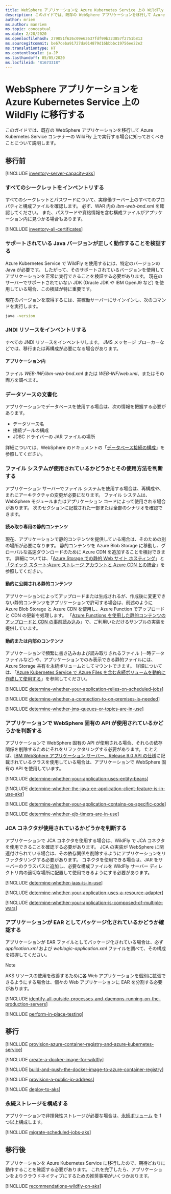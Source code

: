 ```yaml
---
title: WebSphere アプリケーションを Azure Kubernetes Service 上の WildFly に移行する
description: このガイドでは、既存の WebSphere アプリケーションを移行して Azure Kubernetes Service コンテナーの WildFly 上で実行する場合に知っておくべきことについて説明します。
author: mriem
ms.author: manriem
ms.topic: conceptual
ms.date: 2/28/2020
ms.openlocfilehash: 279051f626c09e63637fdf99b323857f2751b813
ms.sourcegitcommit: be67ceba91727da014879d16bbbbc19756ee22e2
ms.translationtype: HT
ms.contentlocale: ja-JP
ms.lasthandoff: 05/05/2020
ms.locfileid: "81673318"
---
```

# <a name="migrate-websphere-applications-to-wildfly-on-azure-kubernetes-service"></a>WebSphere アプリケーションを Azure Kubernetes Service 上の WildFly に移行する

このガイドでは、既存の WebSphere アプリケーションを移行して Azure Kubernetes Service コンテナーの WildFly 上で実行する場合に知っておくべきことについて説明します。

## <a name="pre-migration"></a>移行前

[!INCLUDE [inventory-server-capacity-aks](includes/inventory-server-capacity-aks.md)]

### <a name="inventory-all-secrets"></a>すべてのシークレットをインベントリする

すべてのシークレットとパスワードについて、実稼働サーバー上のすべてのプロパティと構成ファイルを確認します。 必ず、WAR 内の *ibm-web-bnd.xml* を確認してください。 また、パスワードや資格情報を含む構成ファイルがアプリケーション内に見つかる場合もあります。

[!INCLUDE [inventory-all-certificates](includes/inventory-all-certificates.md)]

### <a name="validate-that-the-supported-java-version-works-correctly"></a>サポートされている Java バージョンが正しく動作することを検証する

Azure Kubernetes Service で WildFly を使用するには、特定のバージョンの Java が必要です。 したがって、そのサポートされているバージョンを使用してアプリケーションを正常に実行できることを検証する必要があります。 現在のサーバーでサポートされていない JDK (Oracle JDK や IBM OpenJ9 など) を使用している場合、この検証が特に重要です。

現在のバージョンを取得するには、実稼働サーバーにサインインし、次のコマンドを実行します。

```bash
java -version
```

### <a name="inventory-jndi-resources"></a>JNDI リソースをインベントリする

すべての JNDI リソースをインベントリします。 JMS メッセージ ブローカーなどでは、移行または再構成が必要になる場合があります。

#### <a name="inside-your-application"></a>アプリケーション内

ファイル *WEB-INF/ibm-web-bnd.xml* または *WEB-INF/web.xml*、またはその両方を調べます。

### <a name="document-datasources"></a>データソースの文書化

アプリケーションでデータベースを使用する場合は、次の情報を把握する必要があります。

* データソース名
* 接続プールの構成
* JDBC ドライバーの JAR ファイルの場所

詳細については、WebSphere のドキュメントの「[データベース接続の構成](https://www.ibm.com/support/knowledgecenter/SSQP76_8.10.x/com.ibm.odm.distrib.config.was/config_dc_websphere/tpc_was_create_datasrc_cpl.html)」を参照してください。

### <a name="determine-whether-and-how-the-file-system-is-used"></a>ファイル システムが使用されているかどうかとその使用方法を判断する

アプリケーション サーバーでファイル システムを使用する場合は、再構成や、まれにアーキテクチャの変更が必要になります。 ファイル システムは、WebSphere モジュールまたはアプリケーション コードによって使用される場合があります。 次のセクションに記載された一部または全部のシナリオを確認できます。

#### <a name="read-only-static-content"></a>読み取り専用の静的コンテンツ

現在、アプリケーションで静的コンテンツを提供している場合は、そのための別の場所が必要になります。 静的コンテンツを Azure Blob Storage に移動し、グローバルな高速ダウンロードのために Azure CDN を追加することを検討できます。 詳細については、「[Azure Storage での静的 Web サイト ホスティング](/azure/storage/blobs/storage-blob-static-website)」と[「クイック スタート:Azure ストレージ アカウントと Azure CDN との統合](/azure/cdn/cdn-create-a-storage-account-with-cdn)」を参照してください。

#### <a name="dynamically-published-static-content"></a>動的に公開される静的コンテンツ

アプリケーションによってアップロードまたは生成されるが、作成後に変更できない静的コンテンツをアプリケーションで許可する場合は、前述のように Azure Blob Storage と Azure CDN を使用し、Azure Function でアップロードと CDN の更新を処理します。 「[Azure Functions を使用した静的コンテンツのアップロードと CDN の事前読み込み](https://github.com/Azure-Samples/functions-java-push-static-contents-to-cdn)」で、ご利用いただけるサンプルの実装を提供しています。

#### <a name="dynamic-or-internal-content"></a>動的または内部のコンテンツ

アプリケーションで頻繁に書き込みおよび読み取りされるファイル (一時データ ファイルなど) や、アプリケーションでのみ表示できる静的ファイルには、Azure Storage 共有を永続ボリュームとしてマウントできます。 詳細については、「[Azure Kubernetes Service で Azure Files を含む永続ボリュームを動的に作成して使用する](/azure/aks/azure-files-dynamic-pv)」を参照してください。

[!INCLUDE [determine-whether-your-application-relies-on-scheduled-jobs](includes/determine-whether-your-application-relies-on-scheduled-jobs.md)]

[!INCLUDE [determine-whether-a-connection-to-on-premises-is-needed](includes/determine-whether-a-connection-to-on-premises-is-needed.md)]

[!INCLUDE [determine-whether-jms-queues-or-topics-are-in-use](includes/determine-whether-jms-queues-or-topics-are-in-use.md)]

### <a name="determine-whether-your-application-uses-websphere-specific-apis"></a>アプリケーションで WebSphere 固有の API が使用されているかどうかを判断する

アプリケーションで WebSphere 固有の API が使用される場合、それらの依存関係を削除するためにそれをリファクタリングする必要があります。 たとえば、[IBM WebSphere アプリケーション サーバー、Release 9.0 API の仕様](https://www.ibm.com/support/knowledgecenter/en/SSEQTJ_9.0.5/com.ibm.websphere.javadoc.doc/web/apidocs/overview-summary.html?view=embed)に記載されているクラスを使用している場合は、アプリケーションで WebSphere 固有の API を使用しています。

[!INCLUDE [determine-whether-your-application-uses-entity-beans](includes/determine-whether-your-application-uses-entity-beans.md)]

[!INCLUDE [determine-whether-the-java-ee-application-client-feature-is-in-use-aks](includes/determine-whether-the-java-ee-application-client-feature-is-in-use-aks.md)]

[!INCLUDE [determine-whether-your-application-contains-os-specific-code](includes/determine-whether-your-application-contains-os-specific-code.md)]

[!INCLUDE [determine-whether-ejb-timers-are-in-use](includes/determine-whether-ejb-timers-are-in-use.md)]

### <a name="determine-whether-jca-connectors-are-in-use"></a>JCA コネクタが使用されているかどうかを判断する

アプリケーションで JCA コネクタを使用する場合は、WildFly で JCA コネクタを使用できることを確認する必要があります。 JCA の実装が WebSphere に関連付けられている場合は、その依存関係を削除するようにアプリケーションをリファクタリングする必要があります。 コネクタを使用できる場合は、JAR をサーバーのクラスパスに追加し、必要な構成ファイルを WildFly サーバー ディレクトリ内の適切な場所に配置して使用できるようにする必要があります。

[!INCLUDE [determine-whether-jaas-is-in-use](includes/determine-whether-jaas-is-in-use.md)]

[!INCLUDE [determine-whether-your-application-uses-a-resource-adapter](includes/determine-whether-your-application-uses-a-resource-adapter.md)]

[!INCLUDE [determine-whether-your-application-is-composed-of-multiple-wars](includes/determine-whether-your-application-is-composed-of-multiple-wars.md)]

### <a name="determine-whether-your-application-is-packaged-as-an-ear"></a>アプリケーションが EAR としてパッケージ化されているかどうか確認する

アプリケーションが EAR ファイルとしてパッケージ化されている場合は、必ず *application.xml* および *weblogic-application.xml* ファイルを調べて、その構成を把握してください。

> [!NOTE]
> AKS リソースの使用を改善するために各 Web アプリケーションを個別に拡張できるようにする場合は、個々の Web アプリケーションに EAR を分割する必要があります。

[!INCLUDE [identify-all-outside-processes-and-daemons-running-on-the-production-servers](includes/identify-all-outside-processes-and-daemons-running-on-the-production-servers.md)]

[!INCLUDE [perform-in-place-testing](includes/perform-in-place-testing.md)]

## <a name="migration"></a>移行

[!INCLUDE [provision-azure-container-registry-and-azure-kubernetes-service](includes/provision-azure-container-registry-and-azure-kubernetes-service.md)]

[!INCLUDE [create-a-docker-image-for-wildfly](includes/create-a-docker-image-for-wildfly.md)]

[!INCLUDE [build-and-push-the-docker-image-to-azure-container-registry](includes/build-and-push-the-docker-image-to-azure-container-registry.md)]

[!INCLUDE [provision-a-public-ip-address](includes/provision-a-public-ip-address.md)]

[!INCLUDE [deploy-to-aks](includes/deploy-to-aks.md)]

### <a name="configure-persistent-storage"></a>永続ストレージを構成する

アプリケーションで非揮発性ストレージが必要な場合は、[永続ボリューム](/azure/aks/azure-disks-dynamic-pv) を 1 つ以上構成します。

[!INCLUDE [migrate-scheduled-jobs-aks](includes/migrate-scheduled-jobs-aks.md)]

## <a name="post-migration"></a>移行後

アプリケーションを Azure Kubernetes Service に移行したので、期待どおりに動作することを確認する必要があります。 これを完了したら、アプリケーションをよりクラウドネイティブにするための推奨事項がいくつかあります。

[!INCLUDE [recommendations-wildfly-on-aks](includes/recommendations-wildfly-on-aks.md)]
